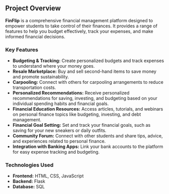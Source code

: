 ## Project Overview

**FinFlip** is a comprehensive financial management platform designed to empower students to take control of their finances. It provides a range of features to help you budget effectively, track your expenses, and make informed financial decisions.

### Key Features

* **Budgeting & Tracking:** Create personalized budgets and track expenses to understand where your money goes.
* **Resale Marketplace:** Buy and sell second-hand items to save money and promote sustainability.
* **Carpooling:** Connect with others for carpooling arrangements to reduce transportation costs.
* **Personalized Recommendations:** Receive personalized recommendations for saving, investing, and budgeting based on your individual spending habits and financial goals.
* **Financial Education Resources:** Access articles, tutorials, and webinars on personal finance topics like budgeting, investing, and debt management.
* **Financial Goal Setting:** Set and track your financial goals, such as saving for your new sneakers or daily outfits.
* **Community Forum:** Connect with other students and share tips, advice, and experiences related to personal finance.
* **Integration with Banking Apps:** Link your bank accounts to the platform for easy expense tracking and budgeting.

### Technologies Used

* **Frontend:** HTML, CSS, JavaScript
* **Backend:** Flask
* **Database:** SQL
